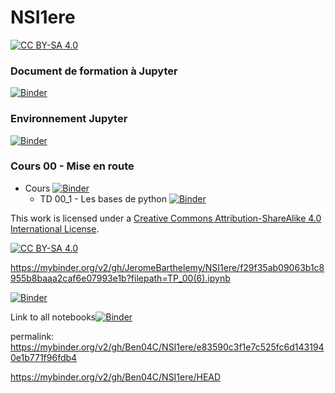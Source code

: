 # NSI1ere
[![CC BY-SA 4.0][cc-by-sa-shield]][cc-by-sa]




### Document de formation à Jupyter
[![Binder](https://mybinder.org/badge_logo.svg)](https://mybinder.org/v2/gh/jcamponovo/NSIterm/master?filepath=presentation.ipynb)

### Environnement Jupyter
[![Binder](https://mybinder.org/badge_logo.svg)](https://mybinder.org/v2/gh/JeromeBarthelemy/NSI1ere/master?urlpath=apps/environnement.ipynb)

### Cours 00 - Mise en route
* Cours [![Binder](https://mybinder.org/badge_logo.svg)](https://mybinder.org/v2/gh/JeromeBarthelemy/NSI1ere/master?filepath=cours_00.ipynb)
     * TD 00_1 - Les bases de python [![Binder](https://mybinder.org/badge_logo.svg)](https://mybinder.org/v2/gh/JeromeBarthelemy/NSI1ere/master?filepath=TD_00_1.ipynb)

This work is licensed under a
[Creative Commons Attribution-ShareAlike 4.0 International License][cc-by-sa].

[![CC BY-SA 4.0][cc-by-sa-image]][cc-by-sa]

[cc-by-sa]: http://creativecommons.org/licenses/by-sa/4.0/
[cc-by-sa-image]: https://licensebuttons.net/l/by-sa/4.0/88x31.png
[cc-by-sa-shield]: https://img.shields.io/badge/License-CC%20BY--SA%204.0-lightgrey.svg

https://mybinder.org/v2/gh/JeromeBarthelemy/NSI1ere/f29f35ab09063b1c8955b8baaa2caf6e07993e1b?filepath=TP_00(6).ipynb


[![Binder](https://mybinder.org/badge_logo.svg)](https://mybinder.org/v2/gh/Ben04C/NSI1ere/master)


Link to all notebooks[![Binder](https://mybinder.org/badge_logo.svg)](https://mybinder.org/v2/gh/Ben04C/NSI1ere/cb6c7958261469220a0bb21c07b88486559e9620)

permalink:
https://mybinder.org/v2/gh/Ben04C/NSI1ere/e83590c3f1e7c525fc6d1431940e1b771f96fdb4

https://mybinder.org/v2/gh/Ben04C/NSI1ere/HEAD

